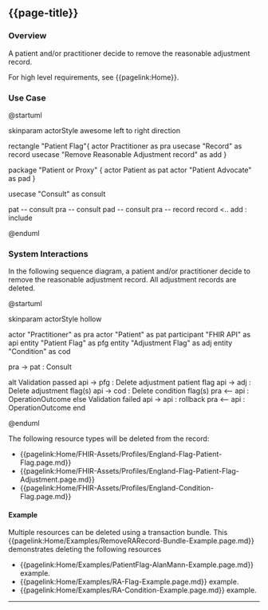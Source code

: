 ## {{page-title}}
### Overview

A patient and/or practitioner decide to remove the reasonable adjustment record.

For high level requirements, see {{pagelink:Home}}.
 

### Use Case

<plantuml>
@startuml

skinparam actorStyle awesome
left to right direction

rectangle "Patient Flag"{
actor Practitioner as pra
usecase "Record" as record
usecase "Remove Reasonable Adjustment record" as add
}


package "Patient or Proxy" {
  actor Patient as pat
  actor "Patient Advocate" as pad
}

usecase "Consult" as consult

pat -- consult
pra -- consult
pad -- consult
pra -- record
record <.. add : include

@enduml
</plantuml>

### System Interactions

In the following sequence diagram, a patient and/or practitioner decide to remove the reasonable adjustment record. All adjustment records are deleted.

<plantuml>
@startuml

skinparam actorStyle hollow

actor        "Practitioner"     as pra
actor        "Patient"          as pat
participant  "FHIR API"         as api
entity       "Patient Flag"     as pfg
entity       "Adjustment Flag"  as adj
entity       "Condition"        as cod

  pra ->  pat : Consult

  alt Validation passed
    api ->  pfg : Delete adjustment patient flag
    api ->  adj : Delete adjustment flag(s)
    api ->  cod : Delete condition flag(s)
    pra <-- api : OperationOutcome
  else Validation failed
    api -> api : rollback
    pra <-- api : OperationOutcome
  end

@enduml
</plantuml>

The following resource types will be deleted from the record:

* {{pagelink:Home/FHIR-Assets/Profiles/England-Flag-Patient-Flag.page.md}}
* {{pagelink:Home/FHIR-Assets/Profiles/England-Flag-Patient-Flag-Adjustment.page.md}}
* {{pagelink:Home/FHIR-Assets/Profiles/England-Condition-Flag.page.md}}

#### Example

Multiple resources can be deleted using a transaction bundle.  This {{pagelink:Home/Examples/RemoveRARecord-Bundle-Example.page.md}} demonstrates deleting the following resources

* {{pagelink:Home/Examples/PatientFlag-AlanMann-Example.page.md}} example.  
* {{pagelink:Home/Examples/RA-Flag-Example.page.md}} example.  
* {{pagelink:Home/Examples/RA-Condition-Example.page.md}} example.  

---
